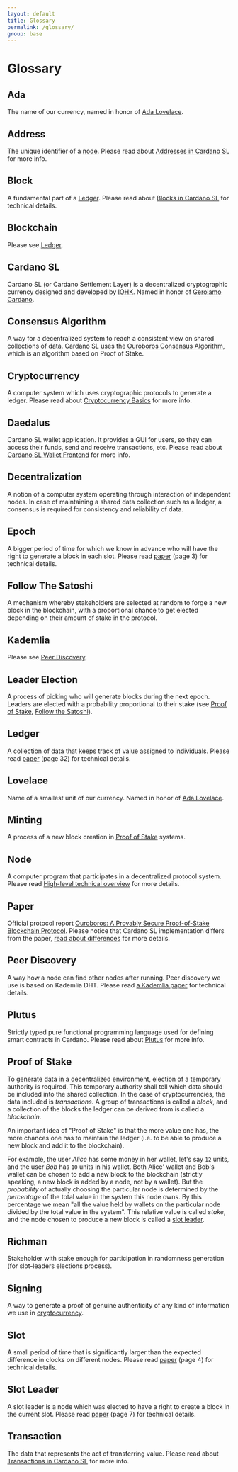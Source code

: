 ```yaml
---
layout: default
title: Glossary
permalink: /glossary/
group: base
---
```


<!-- Reviewed at d0d6c2fedefb642744a24b4b0a6d8d7ad11532f6 -->

# Glossary

## Ada

The name of our currency, named in honor of [Ada Lovelace](https://en.wikipedia.org/wiki/Ada_Lovelace).

## Address

The unique identifier of a [node](#node). Please read about [Addresses in Cardano SL](/cardano/addresses/) for more info.

## Block

A fundamental part of a [Ledger](#ledger). Please read about [Blocks in Cardano SL](/technical/blocks/) for technical details.

## Blockchain

Please see [Ledger](#ledger).

## Cardano SL

Cardano SL (or Cardano Settlement Layer) is a decentralized cryptographic currency designed
and developed by [IOHK](https://iohk.io/team). Named in honor of [Gerolamo Cardano](https://en.wikipedia.org/wiki/Gerolamo_Cardano).

## Consensus Algorithm

A way for a decentralized system to reach a consistent view on shared
collections of data. Cardano SL uses the [Ouroboros Consensus
Algorithm](/cardano/proof-of-stake/), which is an algorithm based on
Proof of Stake.

## Cryptocurrency

A computer system which uses cryptographic protocols to generate a ledger. Please
read about [Cryptocurrency Basics](/introduction/#cryptocurrency-basics) for more info.

## Daedalus

Cardano SL wallet application. It provides a GUI for users, so they can access their funds, send and receive transactions, etc. Please read about [Cardano SL Wallet Frontend](/technical/wallet-frontend/) for more info.

## Decentralization

A notion of a computer system operating through interaction of independent
nodes. In case of maintaining a shared data collection such as a ledger, a
consensus is required for consistency and reliability of data.

## Epoch

A bigger period of time for which we know in advance who will have the right
to generate a block in each slot. Please read [paper](#paper) (page 3) for technical details.

## Follow The Satoshi

A mechanism whereby stakeholders are selected at random to forge a new block in
the blockchain, with a proportional chance to get elected depending on their
amount of stake in the protocol.

## Kademlia

Please see [Peer Discovery](#peer-discovery).

## Leader Election

A process of picking who will generate blocks during the next epoch. Leaders are
elected with a probability proportional to their stake (see
[Proof of Stake](#proof-of-stake), [Follow the Satoshi](#follow-the-satoshi)).

## Ledger

A collection of data that keeps track of value assigned to individuals. Please
read [paper](#paper) (page 32) for technical details.

## Lovelace

Name of a smallest unit of our currency. Named in honor of [Ada Lovelace](https://en.wikipedia.org/wiki/Ada_Lovelace).

## Minting

A process of a new block creation in [Proof of Stake](/introduction/#proof-of-stake-and-minting) systems.

## Node

A computer program that participates in a decentralized protocol system. Please
read [High-level technical overview](/technical/#high-level-overview) for more details.

## Paper

Official protocol report [Ouroboros: A Provably Secure Proof-of-Stake Blockchain Protocol](https://eprint.iacr.org/2016/889).
Please notice that Cardano SL implementation differs from the paper, [read about differences](/cardano/differences/) for more details.

## Peer Discovery

A way how a node can find other nodes after running. Peer discovery we use is based on Kademlia DHT. Please read [a Kademlia paper](https://pdos.csail.mit.edu/~petar/papers/maymounkov-kademlia-lncs.pdf) for technical details.

## Plutus

Strictly typed pure functional programming language used for defining smart contracts in Cardano. Please read about [Plutus](/technical/plutus/introduction/) for more info.

## Proof of Stake

To generate data in a decentralized environment, election of a temporary
authority is required. This temporary authority shall tell which data should
be included into the shared collection. In the case of cryptocurrencies,
the data included is _transactions_. A group of transactions is called
a _block_, and a collection of the blocks the ledger can be derived from is
called a _blockchain_.

An important idea of "Proof of Stake" is that the more value one has, the
more chances one has to maintain the ledger (i.e. to be able to produce
a new block and add it to the blockchain).

For example, the user _Alice_ has some money in her wallet, let's say
`12` units, and the user _Bob_ has `10` units in his wallet. Both Alice' wallet
and Bob's wallet can be chosen to add a new block to the blockchain
(strictly speaking, a new block is added by a node, not by a wallet).
But the _probability_ of actually choosing the particular node
is determined by the _percentage_ of the total value in the system this node
owns. By this percentage we mean "all the value held by wallets on the particular
node divided by the total value in the system". This relative value is called
_stake_, and the node chosen to produce a new block is called a [slot leader](#slot-leader).

## Richman

Stakeholder with stake enough for participation in randomness generation (for slot-leaders elections process).

## Signing

A way to generate a proof of genuine authenticity of any kind of information we use in [cryptocurrency](#cryptocurrency).

## Slot

A small period of time that is significantly larger than the expected difference
in clocks on different nodes. Please read [paper](#paper) (page 4) for technical details.

## Slot Leader

A slot leader is a node which was elected to have a right to create a block in the current slot.
Please read [paper](#paper) (page 7) for technical details.

## Transaction

The data that represents the act of transferring value. Please read about
[Transactions in Cardano SL](/cardano/transactions/) for more info.
